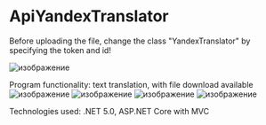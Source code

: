 # ApiYandexTranslator

Before uploading the file, change the class "YandexTranslator" by specifying the token and id!

![изображение](https://user-images.githubusercontent.com/63222456/169681598-2fae918e-b9bd-4ad5-b91f-e1baaefd2bcb.png)

Program functionality: text translation, with file download available
![изображение](https://user-images.githubusercontent.com/63222456/169681671-b4681cff-9bf1-4446-bac8-82665349e65f.png)
![изображение](https://user-images.githubusercontent.com/63222456/169681672-13d28302-c927-4333-a1ea-77eabf65e58d.png)
![изображение](https://user-images.githubusercontent.com/63222456/169681677-d64d250c-d042-46d5-97e6-e3e229d24d2a.png)
![изображение](https://user-images.githubusercontent.com/63222456/169681681-c99c2fd1-488b-4e17-bfe4-1d0e3a1da5e1.png)

Technologies used:
.NET 5.0, ASP.NET Core with MVC



